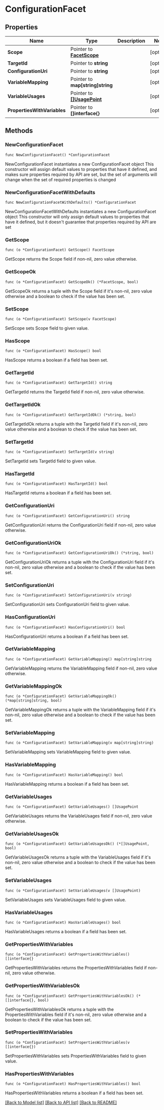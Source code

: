 # ConfigurationFacet

## Properties

Name | Type | Description | Notes
------------ | ------------- | ------------- | -------------
**Scope** | Pointer to [**FacetScope**](FacetScope.md) |  | [optional] 
**TargetId** | Pointer to **string** |  | [optional] 
**ConfigurationUri** | Pointer to **string** |  | [optional] 
**VariableMapping** | Pointer to **map[string]string** |  | [optional] 
**VariableUsages** | Pointer to [**[]UsagePoint**](UsagePoint.md) |  | [optional] 
**PropertiesWithVariables** | Pointer to **[]interface{}** |  | [optional] 

## Methods

### NewConfigurationFacet

`func NewConfigurationFacet() *ConfigurationFacet`

NewConfigurationFacet instantiates a new ConfigurationFacet object
This constructor will assign default values to properties that have it defined,
and makes sure properties required by API are set, but the set of arguments
will change when the set of required properties is changed

### NewConfigurationFacetWithDefaults

`func NewConfigurationFacetWithDefaults() *ConfigurationFacet`

NewConfigurationFacetWithDefaults instantiates a new ConfigurationFacet object
This constructor will only assign default values to properties that have it defined,
but it doesn't guarantee that properties required by API are set

### GetScope

`func (o *ConfigurationFacet) GetScope() FacetScope`

GetScope returns the Scope field if non-nil, zero value otherwise.

### GetScopeOk

`func (o *ConfigurationFacet) GetScopeOk() (*FacetScope, bool)`

GetScopeOk returns a tuple with the Scope field if it's non-nil, zero value otherwise
and a boolean to check if the value has been set.

### SetScope

`func (o *ConfigurationFacet) SetScope(v FacetScope)`

SetScope sets Scope field to given value.

### HasScope

`func (o *ConfigurationFacet) HasScope() bool`

HasScope returns a boolean if a field has been set.

### GetTargetId

`func (o *ConfigurationFacet) GetTargetId() string`

GetTargetId returns the TargetId field if non-nil, zero value otherwise.

### GetTargetIdOk

`func (o *ConfigurationFacet) GetTargetIdOk() (*string, bool)`

GetTargetIdOk returns a tuple with the TargetId field if it's non-nil, zero value otherwise
and a boolean to check if the value has been set.

### SetTargetId

`func (o *ConfigurationFacet) SetTargetId(v string)`

SetTargetId sets TargetId field to given value.

### HasTargetId

`func (o *ConfigurationFacet) HasTargetId() bool`

HasTargetId returns a boolean if a field has been set.

### GetConfigurationUri

`func (o *ConfigurationFacet) GetConfigurationUri() string`

GetConfigurationUri returns the ConfigurationUri field if non-nil, zero value otherwise.

### GetConfigurationUriOk

`func (o *ConfigurationFacet) GetConfigurationUriOk() (*string, bool)`

GetConfigurationUriOk returns a tuple with the ConfigurationUri field if it's non-nil, zero value otherwise
and a boolean to check if the value has been set.

### SetConfigurationUri

`func (o *ConfigurationFacet) SetConfigurationUri(v string)`

SetConfigurationUri sets ConfigurationUri field to given value.

### HasConfigurationUri

`func (o *ConfigurationFacet) HasConfigurationUri() bool`

HasConfigurationUri returns a boolean if a field has been set.

### GetVariableMapping

`func (o *ConfigurationFacet) GetVariableMapping() map[string]string`

GetVariableMapping returns the VariableMapping field if non-nil, zero value otherwise.

### GetVariableMappingOk

`func (o *ConfigurationFacet) GetVariableMappingOk() (*map[string]string, bool)`

GetVariableMappingOk returns a tuple with the VariableMapping field if it's non-nil, zero value otherwise
and a boolean to check if the value has been set.

### SetVariableMapping

`func (o *ConfigurationFacet) SetVariableMapping(v map[string]string)`

SetVariableMapping sets VariableMapping field to given value.

### HasVariableMapping

`func (o *ConfigurationFacet) HasVariableMapping() bool`

HasVariableMapping returns a boolean if a field has been set.

### GetVariableUsages

`func (o *ConfigurationFacet) GetVariableUsages() []UsagePoint`

GetVariableUsages returns the VariableUsages field if non-nil, zero value otherwise.

### GetVariableUsagesOk

`func (o *ConfigurationFacet) GetVariableUsagesOk() (*[]UsagePoint, bool)`

GetVariableUsagesOk returns a tuple with the VariableUsages field if it's non-nil, zero value otherwise
and a boolean to check if the value has been set.

### SetVariableUsages

`func (o *ConfigurationFacet) SetVariableUsages(v []UsagePoint)`

SetVariableUsages sets VariableUsages field to given value.

### HasVariableUsages

`func (o *ConfigurationFacet) HasVariableUsages() bool`

HasVariableUsages returns a boolean if a field has been set.

### GetPropertiesWithVariables

`func (o *ConfigurationFacet) GetPropertiesWithVariables() []interface{}`

GetPropertiesWithVariables returns the PropertiesWithVariables field if non-nil, zero value otherwise.

### GetPropertiesWithVariablesOk

`func (o *ConfigurationFacet) GetPropertiesWithVariablesOk() (*[]interface{}, bool)`

GetPropertiesWithVariablesOk returns a tuple with the PropertiesWithVariables field if it's non-nil, zero value otherwise
and a boolean to check if the value has been set.

### SetPropertiesWithVariables

`func (o *ConfigurationFacet) SetPropertiesWithVariables(v []interface{})`

SetPropertiesWithVariables sets PropertiesWithVariables field to given value.

### HasPropertiesWithVariables

`func (o *ConfigurationFacet) HasPropertiesWithVariables() bool`

HasPropertiesWithVariables returns a boolean if a field has been set.


[[Back to Model list]](../README.md#documentation-for-models) [[Back to API list]](../README.md#documentation-for-api-endpoints) [[Back to README]](../README.md)


